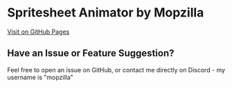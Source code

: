 # Spritesheet Animator by Mopzilla
[Visit on GitHub Pages](https://mopzilla.github.io/SpritesheetAnimator/)

## Have an Issue or Feature Suggestion?
Feel free to open an issue on GitHub, or contact me directly on Discord - my username is "mopzilla"